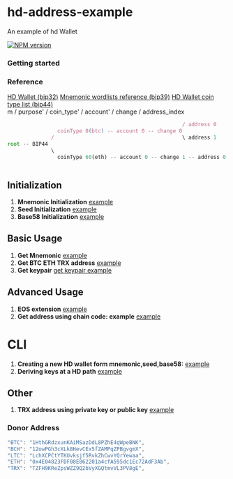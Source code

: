 # hd-address-example
An example of hd Wallet

[![NPM version](https://img.shields.io/npm/v/hd-address?style=flat-square)](https://www.npmjs.com/package/hd-address)


### Getting started
### Reference 
[HD Wallet (bip32)](https://github.com/bitcoin/bips/blob/master/bip-0032/derivation.png)
[Mnemonic wordlists reference (bip39)](https://github.com/bitcoin/bips/blob/master/bip-0039/bip-0039-wordlists.md) 
[HD Wallet coin type list (bip44)]( https://github.com/satoshilabs/slips/blob/master/slip-0044.md)  
m / purpose' / coin_type' / account' / change / address_index
```js
                                                        / address 0
                coinType 0(btc) -- account 0 -- change 0  
              /                                         \ address 1
root -- BIP44 
              \
                coinType 60(eth) -- account 0 -- change 1 -- address 0
                          
```
 
## Initialization
1. **Mnemonic Initialization** [example](init/mnemonic.js) 
2. **Seed Initialization**  [example](init/seed.js) 
3. **Base58 Initialization** [example](init/base58.js)

## Basic Usage
1. **Get Mnemonic** [example](mnemonic_safe/mnemonic.js)
2. **Get BTC ETH TRX address** [example](init/mnemonic.js) 
3. **Get keypair**   [get keypair example](./address/address.keypair.js)

## Advanced Usage
1. **EOS extension**  [example](init/extension/index.js) 
2. **Get address using chain code: example** [example](chaincode/chaincode.js) 

# CLI
1. **Creating a new HD wallet form mnemonic,seed,base58:** [example](cli/create.wallet.js)
2. **Deriving keys at a HD path** [example](cli/getaddress.js)

## Other
1. **TRX address using private key or public key**  [example](address/trx.address.js) 

### Donor Address
```js
"BTC": "1HthGRdzxunKAiMSazDdL8PZhE4qWpeBNK", 
"BCH": "12owPGh3cXLk8HevCEx5fZAMPqZPBgvgmX",
"LTC": "LchXCPCtYTKUvksjf5RvkZhCwvYQrYewaa",
"ETH": "0x4E04823FDF08E862201a4cfA595dc1Ec72AdF3Ab",
"TRX": "TZFH9KReZpsWZZ9Q2bVyXGQtmvVL3PV8gE",
```

